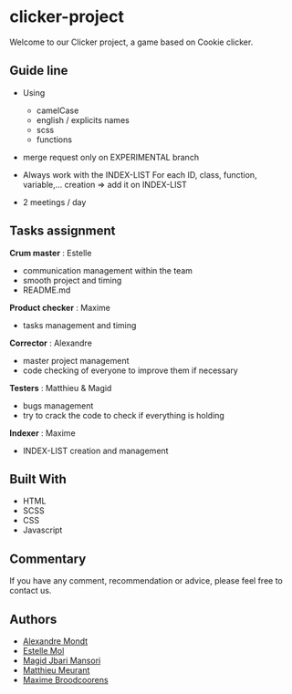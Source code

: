 # clicker-project
Welcome to our Clicker project, a game based on Cookie clicker.

## Guide line
* Using 
	* camelCase
	* english / explicits names
	* scss
	* functions

* merge request only on EXPERIMENTAL branch

* Always work with the INDEX-LIST
  For each ID, class, function, variable,... creation => add it on INDEX-LIST

* 2 meetings / day

## Tasks assignment
**Crum master** : Estelle
* communication management within the team
* smooth project and timing
* README.md

**Product checker** : Maxime
* tasks management and timing

**Corrector** : Alexandre
* master project management
* code checking of everyone to improve them if necessary

**Testers** : Matthieu & Magid
* bugs management 
* try to crack the code to check if everything is holding

**Indexer** : Maxime
* INDEX-LIST creation and  management
 

## Built With
* HTML
* SCSS
* CSS
* Javascript

## Commentary
If you have any comment, recommendation or advice, please feel free to contact us.

## Authors
* [Alexandre Mondt](https://github.com/Amondt) 
* [Estelle Mol](https://github.com/Estelle111)
* [Magid Jbari Mansori](https://github.com/Quake08)
* [Matthieu Meurant](https://github.com/MazzinWX)
* [Maxime Broodcoorens](https://github.com/Broodco) 

